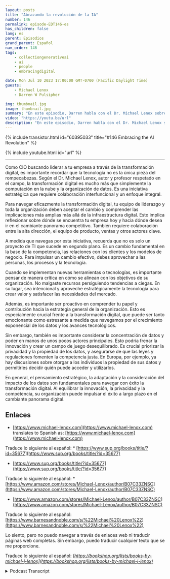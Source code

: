 ```yaml
---
layout: posts
title: "Abrazando la revolución de la IA"
number: 146
permalink: episode-EDT146-es
has_children: false
lang: es
parent: Episodios
grand_parent: Español
nav_order: 146
tags:
    - collectiongenerativeai
    - ai
    - people
    - embracingdigital

date: Mon Jul 10 2023 17:00:00 GMT-0700 (Pacific Daylight Time)
guests:
    - Michael Lenox
    - Darren W Pulsipher

img: thumbnail.jpg
image: thumbnail.jpg
summary: "En este episodio, Darren habla con el Dr. Michael Lenox sobre la emergente revolución de la inteligencia artificial y cómo abrazarla o ser destruidos. Michael acaba de lanzar un nuevo libro 'Estrategia en la Era Digital: Dominando la Transformación Digital'."
video: "https://youtu.be/url"
description: "En este episodio, Darren habla con el Dr. Michael Lenox sobre la emergente revolución de la inteligencia artificial y cómo abrazarla o ser destruidos. Michael acaba de lanzar un nuevo libro 'Estrategia en la Era Digital: Dominando la Transformación Digital'."
---
```


<div>
{% include transistor.html id="60395033" title="#146 Embracing the AI Revolution" %}

{% include youtube.html id="url" %}
</div>

---

Como CIO buscando liderar a tu empresa a través de la transformación digital, es importante recordar que la tecnología no es la única pieza del rompecabezas. Según el Dr. Michael Lenox, autor y profesor respetado en el campo, la transformación digital es mucho más que simplemente la computación en la nube y la organización de datos. Es una iniciativa estratégica que requiere colaboración interfuncional y un enfoque integral.

Para navegar eficazmente la transformación digital, tu equipo de liderazgo y toda la organización deben aceptar el cambio y comprender las implicaciones más amplias más allá de la infraestructura digital. Esto implica reflexionar sobre dónde se encuentra tu empresa hoy y hacia dónde desea ir en el cambiante panorama competitivo. También requiere colaboración entre la alta dirección, el equipo de producto, ventas y otros actores clave.

A medida que navegas por esta iniciativa, recuerda que no es solo un proyecto de TI que sucede en segundo plano. Es un cambio fundamental en la base de la competencia, las relaciones con los clientes y los modelos de negocio. Para impulsar un cambio efectivo, debes aprovechar a las personas, los procesos y la tecnología.

Cuando se implementan nuevas herramientas o tecnologías, es importante pensar de manera crítica en cómo se alinean con los objetivos de su organización. No malgaste recursos persiguiendo tendencias a ciegas. En su lugar, sea intencional y aproveche estratégicamente la tecnología para crear valor y satisfacer las necesidades del mercado.

Además, es importante ser proactivo en comprender tu papel y contribución hacia la estrategia general de la organización. Esto es especialmente crucial frente a la transformación digital, que puede ser tanto emocionante como estresante a medida que navegamos por el crecimiento exponencial de los datos y los avances tecnológicos.

Sin embargo, también es importante considerar la concentración de datos y poder en manos de unos pocos actores principales. Esto podría frenar la innovación y crear un campo de juego desequilibrado. Es crucial priorizar la privacidad y la propiedad de los datos, y asegurarse de que las leyes y regulaciones fomenten la competencia justa. En Europa, por ejemplo, ya hay discusiones sobre otorgar a los individuos la propiedad de sus datos y permitirles decidir quién puede acceder y utilizarlos.

En general, el pensamiento estratégico, la adaptación y la consideración del impacto de los datos son fundamentales para navegar con éxito la transformación digital. Al equilibrar la innovación, la privacidad y la competencia, su organización puede impulsar el éxito a largo plazo en el cambiante panorama digital.

## Enlaces

* [https://www.michael-lenox.com](https://www.michael-lenox.com) translates to Spanish as: [https://www.michael-lenox.com](https://www.michael-lenox.com)

Traduce lo siguiente al español: * [https://www.sup.org/books/title/?id=35677](https://www.sup.org/books/title/?id=35677)

* [https://www.sup.org/books/title/?id=35677](https://www.sup.org/books/title/?id=35677)

Traduce lo siguiente al español: * [https://www.amazon.com/stores/Michael-Lenox/author/B07C33ZNSC](https://www.amazon.com/stores/Michael-Lenox/author/B07C33ZNSC)

* [https://www.amazon.com/stores/Michael-Lenox/author/B07C33ZNSC](https://www.amazon.com/stores/Michael-Lenox/author/B07C33ZNSC)

Traduce lo siguiente al español: [https://www.barnesandnoble.com/s/%22Michael%20Lenox%22](https://www.barnesandnoble.com/s/%22Michael%20Lenox%22) 

Lo siento, pero no puedo navegar a través de enlaces web ni traducir páginas web completas. Sin embargo, puedo traducir cualquier texto que se me proporcione.

Traduce lo siguiente al español: *[https://bookshop.org/lists/books-by-michael-j-lenox](https://bookshop.org/lists/books-by-michael-j-lenox)*



<details>
<summary> Podcast Transcript </summary>

<p></p>

</details>
